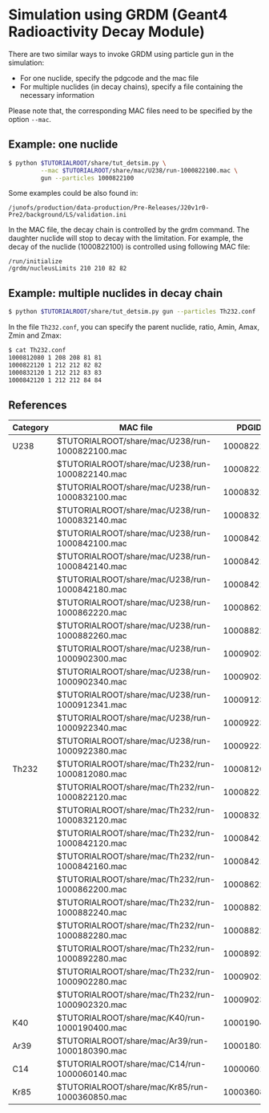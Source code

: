 # Simulation using GRDM (Geant4 Radioactivity Decay Module)

There are two similar ways to invoke GRDM using particle gun in the simulation:
* For one nuclide, specify the pdgcode and the mac file
* For multiple nuclides (in decay chains), specify a file containing the necessary information

Please note that, the corresponding MAC files need to be specified by the option `--mac`.

## Example: one nuclide
```bash
$ python $TUTORIALROOT/share/tut_detsim.py \
         --mac $TUTORIALROOT/share/mac/U238/run-1000822100.mac \
         gun --particles 1000822100

```

Some examples could be also found in:
```
/junofs/production/data-production/Pre-Releases/J20v1r0-Pre2/background/LS/validation.ini
```

In the MAC file, the decay chain is controlled by the grdm command. 
The daughter nuclide will stop to decay with the limitation. 
For example, the decay of the nuclide (1000822100) is controlled using following MAC file:

```
/run/initialize
/grdm/nucleusLimits 210 210 82 82
```

## Example: multiple nuclides in decay chain
```bash
$ python $TUTORIALROOT/share/tut_detsim.py gun --particles Th232.conf
```
In the file `Th232.conf`, you can specify the parent nuclide, ratio, Amin, Amax, Zmin and Zmax:
```bash
$ cat Th232.conf
1000812080 1 208 208 81 81
1000822120 1 212 212 82 82
1000832120 1 212 212 83 83
1000842120 1 212 212 84 84
```

## References

| Category | MAC file                                         | PDGID      |
|----------|--------------------------------------------------|------------|
| U238     | $TUTORIALROOT/share/mac/U238/run-1000822100.mac  | 1000822100 |
|          | $TUTORIALROOT/share/mac/U238/run-1000822140.mac  | 1000822140 |
|          | $TUTORIALROOT/share/mac/U238/run-1000832100.mac  | 1000832100 |
|          | $TUTORIALROOT/share/mac/U238/run-1000832140.mac  | 1000832140 |
|          | $TUTORIALROOT/share/mac/U238/run-1000842100.mac  | 1000842100 |
|          | $TUTORIALROOT/share/mac/U238/run-1000842140.mac  | 1000842140 |
|          | $TUTORIALROOT/share/mac/U238/run-1000842180.mac  | 1000842180 |
|          | $TUTORIALROOT/share/mac/U238/run-1000862220.mac  | 1000862220 |
|          | $TUTORIALROOT/share/mac/U238/run-1000882260.mac  | 1000882260 |
|          | $TUTORIALROOT/share/mac/U238/run-1000902300.mac  | 1000902300 |
|          | $TUTORIALROOT/share/mac/U238/run-1000902340.mac  | 1000902340 |
|          | $TUTORIALROOT/share/mac/U238/run-1000912341.mac  | 1000912341 |
|          | $TUTORIALROOT/share/mac/U238/run-1000922340.mac  | 1000922340 |
|          | $TUTORIALROOT/share/mac/U238/run-1000922380.mac  | 1000922380 |
| Th232    | $TUTORIALROOT/share/mac/Th232/run-1000812080.mac | 1000812080 |
|          | $TUTORIALROOT/share/mac/Th232/run-1000822120.mac | 1000822120 |
|          | $TUTORIALROOT/share/mac/Th232/run-1000832120.mac | 1000832120 |
|          | $TUTORIALROOT/share/mac/Th232/run-1000842120.mac | 1000842120 |
|          | $TUTORIALROOT/share/mac/Th232/run-1000842160.mac | 1000842160 |
|          | $TUTORIALROOT/share/mac/Th232/run-1000862200.mac | 1000862200 |
|          | $TUTORIALROOT/share/mac/Th232/run-1000882240.mac | 1000882240 |
|          | $TUTORIALROOT/share/mac/Th232/run-1000882280.mac | 1000882280 |
|          | $TUTORIALROOT/share/mac/Th232/run-1000892280.mac | 1000892280 |
|          | $TUTORIALROOT/share/mac/Th232/run-1000902280.mac | 1000902280 |
|          | $TUTORIALROOT/share/mac/Th232/run-1000902320.mac | 1000902320 |
| K40      | $TUTORIALROOT/share/mac/K40/run-1000190400.mac   | 1000190400 |
| Ar39     | $TUTORIALROOT/share/mac/Ar39/run-1000180390.mac  | 1000180390 |
| C14      | $TUTORIALROOT/share/mac/C14/run-1000060140.mac   | 1000060140 |
| Kr85     | $TUTORIALROOT/share/mac/Kr85/run-1000360850.mac  | 1000360850 |

